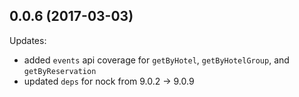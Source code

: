 ## 0.0.6 (2017-03-03)

Updates:

  - added `events` api coverage for `getByHotel`, `getByHotelGroup`, and `getByReservation`
  - updated `deps` for nock from 9.0.2 -> 9.0.9
